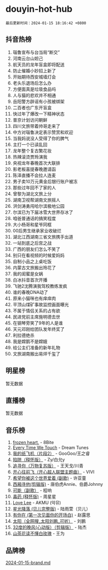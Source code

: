 # douyin-hot-hub

`最后更新时间：2024-01-15 18:16:42 +0800`

## 抖音热榜

1. 瑙鲁宣布与台当局“断交”
1. 河南云台山妲己
1. 航天员的龙年盲盒即将配送
1. 防止催婚小妙招上新了
1. 开始期待西安城墙灯会
1. 老头乐退场后怎么办
1. 方便面真是垃圾食品吗
1. 人与猫的悲欢并不相通
1. 岳阳警方辟谣有小孩被绑架
1. 二百者也广东开盲盒
1. 快过年了爆改一下精神状态
1. 普京计划访问朝鲜
1. 四川文旅带着帅哥走来了
1. 中方对瑙鲁决定表示赞赏和欢迎
1. 当我妈说没人受得了你的脾气
1. 主打一个已读乱回
1. 龙年整个复古繁花妆
1. 热辣滚烫贾玲演我
1. 央视龙年春晚首次大联排
1. 影老板喜提春晚邀请函
1. 陈泽直播不会拉人连麦
1. 男子卖10万元黄金后银行账户被冻
1. 那些过年回不了家的人
1. 曾黎为湖北文旅上分
1. 湖南卫视帮湖南文旅摇人
1. 洪剑涛勇闯哈尔滨极地公园
1. 尔滨已为下届冰雪大世界存冰了
1. 咱爸普通话的搞笑程度
1. 大小杨哥和星爷同框
1. 00后男生继承家业收破烂
1. 湖北江西湖南三省文旅携手出道
1. 一站到底之后宫之战
1. 广西的朋友们怎么不笑了
1. 别只在看视频的时候爱妈妈
1. 自制小品之上桌吃饭
1. 内蒙古文旅搬出玲花了
1. 我的闺蜜是女娲
1. 白冰抖音首次开播
1. 飞驰2沈腾演我驾校教练发疯
1. 谁的春晚DNA动了
1. 原来小猫咪也有痒痒肉
1. 平顶山煤矿事故监控画面曝光
1. 不属于情侣关系的占有欲
1. 民进党前主席施明德去世
1. 在钢琴旁笑了9年的人是谁
1. 天元邓刚给团队发年终奖了
1. 利拉德绝杀
1. 我是嫦鹅不是嫦娥
1. 给公主们准备的新年礼物
1. 文旅湖南搬出易烊千玺了

## 明星榜

暂无数据

## 直播榜

暂无数据

## 音乐榜

1. [frozen heart.](https://sf3-cdn-tos.douyinstatic.com/obj/tos-cn-ve-2774/oIIWJfyjIACZA9zQMtnJ6hQQhFC4vhCupoRBsO) - 8Bite
1. [Every Time We Touch](https://sf86-cdn-tos.douyinstatic.com/obj/tos-cn-ve-2774/ogN6lUKQeBBfEVhIOMikG1CcJjugxk1tztZyhP) - Dream Tunes
1. [我的纸飞机（片段2）](https://sf86-cdn-tos.douyinstatic.com/obj/tos-cn-ve-2774/oM2ZrKcg2CD5AeRB2gkeXOFB1IxAGJdZPazYHf) - GooGoo/王之睿
1. [陷阱（释怀版）](https://sf86-cdn-tos.douyinstatic.com/obj/tos-cn-ve-2774/oE8C21LeZrzKLDFfQYgMzx4GAIHageG5IzayY7) - Zy/白允y
1. [追寻你（万物复苏版）](https://sf86-cdn-tos.douyinstatic.com/obj/tos-cn-ve-2774/oYeAZJsbjIDit9APmBg8u6uDUQnHmoCf3gbo74) - 王天戈/川青
1. [开心往前飞（开心超人联盟主题曲）](https://sf86-cdn-tos.douyinstatic.com/obj/tos-cn-ve-2774/9d8fb7c82cf1421fb93a9fe925275e0a) - VIVI
1. [希望你被这个世界爱着 (副歌)](https://sf6-cdn-tos.douyinstatic.com/obj/tos-cn-ve-2774/oUHCmWQfZlE3QQBKBeD8rCFLpJzPgCpImhsxMt) - 许亚童
1. [西厢寻他(剪辑版)](https://sf86-cdn-tos.douyinstatic.com/obj/tos-cn-ve-2774/oUsAVfAQKlRNxEv5qxvIB8o5qmIWUcXbzJKJhw) - 唐伯虎Annie、伯爵Johnny
1. [可能（副歌）](https://sf6-cdn-tos.douyinstatic.com/obj/tos-cn-ve-2774/cde1731888894259b333569393c2fb51) - 程响
1. [毒药 (释怀版)](https://sf6-cdn-tos.douyinstatic.com/obj/tos-cn-ve-2774/oYILMEAzspdZBIzy4frJNB8ZHPHWAhiwowd4Ad) - 周星星
1. [Love Lee](https://sf6-cdn-tos.douyinstatic.com/obj/tos-cn-ve-2774/o05GbkJGbCBTdDnMtB0fwOYgkeZp23vrWQDQBS) - AKMU (악뮤)
1. [星光降落 (贝儿完整版)](https://sf86-cdn-tos.douyinstatic.com/obj/tos-cn-ve-2774/okwB9hAwyAtsFFkFBzAX1hOOfQuIoMNs0W2Mwr) - 陆雨萱（贝儿）
1. [有你在 (第一次见面你的开场白)](https://sf86-cdn-tos.douyinstatic.com/obj/tos-cn-ve-2774/oAthrQ3ClJBfI57uBoFEgNDYtNCZ0TSYQQfxQ0) - 赵露思
1. [太阳（全网搜_太阳刘鹏_可听）](https://sf86-cdn-tos.douyinstatic.com/obj/tos-cn-ve-2774/ogWbyIQnlBFImVbeDocRdCIYtBHlbJXgfZMvgz) - 刘鹏
1. [32度的晚风(心动版）（剪辑版）](https://sf86-cdn-tos.douyinstatic.com/obj/tos-cn-ve-2774/owNyabsyWdzUulxhoJfK8IBXgp0UMQAHpvGh2B) - 陆杰
1. [山茶花读不懂白玫瑰](https://sf3-cdn-tos.douyinstatic.com/obj/tos-cn-ve-2774/osfn8B7DktrRHEPJgPCfDbw7QDQEkwC16BxZg9) - 王为

## 品牌榜

[2024-01-15-brand.md](2024-01-15-brand.md)
